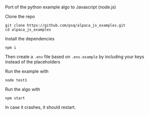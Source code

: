Port of the python example algo to Javascript (node.js)

Clone the repo
```
git clone https://github.com/psq/alpaca_js_examples.git
cd alpaca_js_examples
```

Install the dependencies
```
npm i
```

Then create a `.env` file based on `.env.example` by including your keys instead of the placeholders

Run the example with
```
node test1
```

Run the algo with
```
npm start
```

In case it crashes, it should restart.
